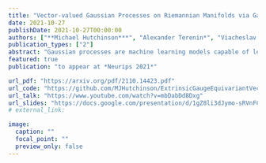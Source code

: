 ```yaml
---
title: "Vector-valued Gaussian Processes on Riemannian Manifolds via Gauge Equivariant Projected Kernels"
date: 2021-10-27
publishDate: 2021-10-27T00:00:00
authors: ["**Michael Hutchinson***", "Alexander Terenin*", "Viacheslav Borovitskiy*", "So Takao", "Yee Whye Teh", "Marc Peter Deisenroth"]
publication_types: ["2"]
abstract: "Gaussian processes are machine learning models capable of learning unknown functions in a way that represents uncertainty, thereby facilitating construction of optimal decision-making systems. Motivated by a desire to deploy Gaussian processes in novel areas of science, a rapidly-growing line of research has focused on constructively extending these models to handle non-Euclidean domains, including Riemannian manifolds, such as spheres and tori. We propose techniques that generalize this class to model vector fields on Riemannian manifolds,  which are important in a number of application areas in the physical sciences. To do so, we present a general recipe for constructing gauge equivariant kernels, which induce Gaussian vector fields, i.e. vector-valued Gaussian processes coherent with geometry, from scalar-valued Riemannian kernels. We extend standard Gaussian process training methods, such as variational inference, to this setting. This enables vector-valued Gaussian processes on Riemannian manifolds to be trained using standard methods and makes them accessible to machine learning practitioners."
featured: true
publication: "to appear at *Neurips 2021*"

url_pdf: "https://arxiv.org/pdf/2110.14423.pdf"
url_code: "https://github.com/MJHutchinson/ExtrinsicGaugeEquivariantVectorGPs"
url_talk: "https://www.youtube.com/watch?v=mbDabDd8Dxg"
url_slides: "https://docs.google.com/presentation/d/1gZ8li3dJymo-sRVnFCxxJDRxKQoH5GumzflN8Cg82DE/edit?usp=sharing"
# external_link: 

image:
  caption: ""
  focal_point: ""
  preview_only: false
---
```


